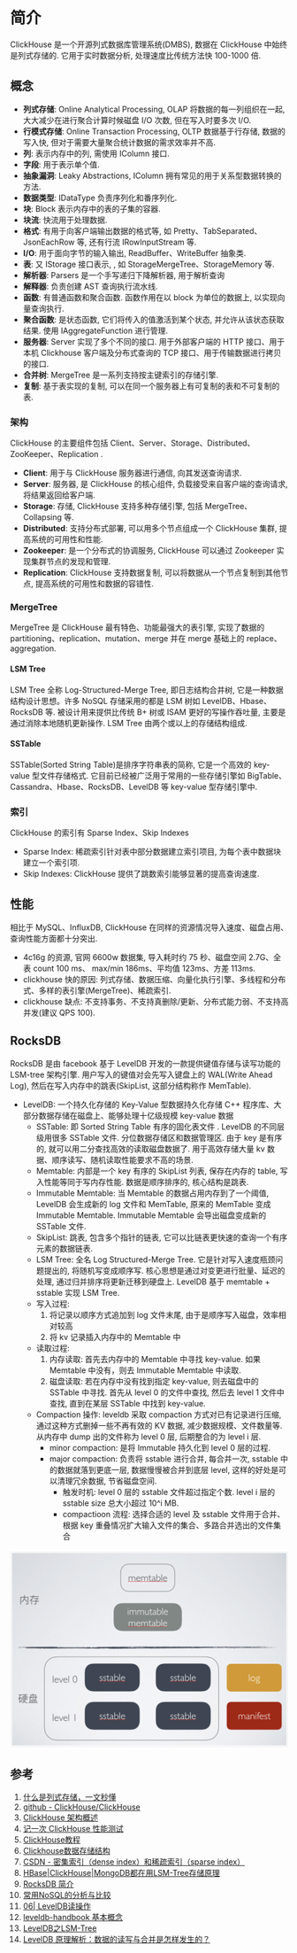 # 简介
ClickHouse 是一个开源列式数据库管理系统(DMBS), 数据在 ClickHouse 中始终是列式存储的. 它用于实时数据分析, 处理速度比传统方法快 100-1000 倍.

## 概念
- **列式存储**: Online Analytical Processing, OLAP 将数据的每一列组织在一起, 大大减少在进行聚合计算时候磁盘 I/O 次数, 但在写入时要多次 I/O.
- **行模式存储**: Online Transaction Processing, OLTP 数据基于行存储, 数据的写入快, 但对于需要大量聚合统计数据的需求效率并不高.
- **列**: 表示内存中的列, 需使用 IColumn 接口.
- **字段**: 用于表示单个值.
- **抽象漏洞**: Leaky Abstractions, IColumn 拥有常见的用于关系型数据转换的方法.
- **数据类型**: IDataType 负责序列化和番序列化.
- **块**: Block 表示内存中的表的子集的容器.
- **块流**: 快流用于处理数据.
- **格式**: 有用于向客户端输出数据的格式等, 如 Pretty、TabSeparated、JsonEachRow 等, 还有行流 IRowInputStream 等.
- **I/O**: 用于面向字节的输入输出, ReadBuffer、WriteBuffer 抽象类.
- **表**: 又 IStorage 接口表示, , 如 StorageMergeTree、StorageMemory 等.
- **解析器**: Parsers 是一个手写递归下降解析器, 用于解析查询
- **解释器**: 负责创建 AST 查询执行流水线.
- **函数**: 有普通函数和聚合函数. 函数作用在以 block 为单位的数据上, 以实现向量查询执行.
- **聚合函数**: 是状态函数, 它们将传入的值激活到某个状态, 并允许从该状态获取结果. 使用 IAggregateFunction 进行管理.
- **服务器**: Server 实现了多个不同的接口. 用于外部客户端的 HTTP 接口、用于本机 Clickhouse 客户端及分布式查询的 TCP 接口、用于传输数据进行拷贝的接口.
- **合并树**: MergeTree 是一系列支持按主键索引的存储引擎.
- **复制**: 基于表实现的复制, 可以在同一个服务器上有可复制的表和不可复制的表.

### 架构
ClickHouse 的主要组件包括 Client、Server、Storage、Distributed、ZooKeeper、Replication .
- **Client**: 用于与 ClickHouse 服务器进行通信, 向其发送查询请求.
- **Server**: 服务器, 是 ClickHouse 的核心组件, 负载接受来自客户端的查询请求, 将结果返回给客户端.
- **Storage**: 存储, ClickHouse 支持多种存储引擎, 包括 MergeTree、Collapsing 等.
- **Distributed**: 支持分布式部署, 可以用多个节点组成一个 ClickHouse 集群, 提高系统的可用性和性能.
- **Zookeeper**: 是一个分布式的协调服务, ClickHouse 可以通过 Zookeeper 实现集群节点的发现和管理.
- **Replication**: ClickHouse 支持数据复制, 可以将数据从一个节点复制到其他节点, 提高系统的可用性和数据的容错性.

### MergeTree
MergeTree 是 ClickHouse 最有特色、功能最强大的表引擎, 实现了数据的 partitioning、replication、mutation、merge 并在 merge 基础上的 replace、aggregation. 

#### LSM Tree
LSM Tree 全称 Log-Structured-Merge Tree, 即日志结构合并树, 它是一种数据结构设计思想。许多 NoSQL 存储采用的都是 LSM 树如 LevelDB、Hbase、RocksDB 等. 被设计用来提供比传统 B+ 树或 ISAM 更好的写操作吞吐量, 主要是通过消除本地随机更新操作.
LSM Tree 由两个或以上的存储结构组成. 

#### SSTable
SSTable(Sorted String Table)是排序字符串表的简称, 它是一个高效的 key-value 型文件存储格式. 它目前已经被广泛用于常用的一些存储引擎如 BigTable、Cassandra、Hbase、RocksDB、LevelDB 等 key-value 型存储引擎中. 

### 索引
ClickHouse 的索引有 Sparse Index、Skip Indexes
- Sparse Index: 稀疏索引针对表中部分数据建立索引项目, 为每个表中数据块建立一个索引项. 
- Skip Indexes: ClickHouse 提供了跳数索引能够显著的提高查询速度.

## 性能
相比于 MySQL、InfluxDB, ClickHouse 在同样的资源情况导入速度、磁盘占用、查询性能方面都十分突出. 
- 4c16g 的资源, 官网 6600w 数据集, 导入耗时约 75 秒、磁盘空间 2.7G、全表 count 100 ms、 max/min 186ms、平均值 123ms、方差 113ms.
- clickhouse 快的原因: 列式存储、数据压缩、向量化执行引擎、多线程和分布式、多样的表引擎(MergeTree)、稀疏索引.
- clickhouse 缺点: 不支持事务、不支持真删除/更新、分布式能力弱、不支持高并发(建议 QPS 100).

## RocksDB
RocksDB 是由 facebook 基于 LevelDB 开发的一款提供键值存储与读写功能的 LSM-tree 架构引擎. 用户写入的键值对会先写入键盘上的 WAL(Write Ahead Log), 然后在写入内存中的跳表(SkipList, 这部分结构称作 MemTable).

+ LevelDB: 一个持久化存储的 Key-Value 型数据持久化存储 C++ 程序库、大部分数据存储在磁盘上、能够处理十亿级规模 key-value 数据
    - SSTable: 即 Sorted String Table 有序的固化表文件 . LevelDB 的不同层级用很多 SSTable 文件. 分位数据存储区和数据管理区. 由于 key 是有序的, 就可以用二分查找高效的读取磁盘数据了. 用于高效存储大量 kv 数据、顺序读写、随机读取性能要求不高的场景.
    - Memtable: 内部是一个 key 有序的 SkipList 列表, 保存在内存的 table, 写入性能等同于写内存性能. 数据是顺序排序的, 核心结构是跳表.
    - Immutable Memtable: 当 Memtable 的数据占用内存到了一个阈值, LevelDB 会生成新的 log 文件和 MemTable, 原来的 MemTable 变成 Immutable Memtable. Immutable Memtable 会导出磁盘变成新的 SSTable 文件.
    - SkipList: 跳表, 包含多个指针的链表, 它可以比链表更快速的查询一个有序元素的数据链表.
    - LSM Tree: 全名 Log Structured-Merge Tree. 它是针对写入速度瓶颈问题提出的, 将随机写变成顺序写. 核心思想是通过对变更进行批量、延迟的处理, 通过归并排序将更新迁移到硬盘上. LevelDB 基于 memtable + sstable 实现 LSM Tree.
    - 写入过程:
        1. 将记录以顺序方式追加到 log 文件末尾, 由于是顺序写入磁盘，效率相对较高
        2. 将 kv 记录插入内存中的 Memtable 中
    - 读取过程: 
        1. 内存读取: 首先去内存中的 Memtable 中寻找 key-value. 如果 Memtable 中没有，则去 Immutable Memtable 中读取.
        2. 磁盘读取: 若在内存中没有找到指定 key-value, 则去磁盘中的 SSTable 中寻找. 首先从 level 0 的文件中查找, 然后去 level 1 文件中查找, 直到在某层 SSTable 中找到 key-value.
    - Compaction 操作: leveldb 采取 compaction 方式对已有记录进行压缩, 通过这种方式删掉一些不再有效的 KV 数据, 减少数据规模、文件数量等. 从内存中 dump 出的文件称为 level 0 层, 后期整合的为 level i 层.
        + minor compaction: 是将 Immutable 持久化到 level 0 层的过程.
        + major compaction: 负责将 sstable 进行合并, 每合并一次, sstable 中的数据就落到更底一层, 数据慢慢被合并到底层 level, 这样的好处是可以清理冗余数据, 节省磁盘空间.
            - 触发时机: level 0 层的 sstable 文件超过指定个数. level i 层的 sstable size 总大小超过 10^i MB.
            - compactioon 流程: 选择合适的 level 及 sstable 文件用于合并、根据 key 重叠情况扩大输入文件的集合、多路合并选出的文件集合

![level db LSM Tree 设计](../img/leveldb_structure.png)

## 参考
1. [什么是列式存储，一文秒懂](https://juejin.cn/post/6844904118872440840)
2. [github - ClickHouse/ClickHouse](https://github.com/ClickHouse/ClickHouse)
3. [ClickHouse 架构概述](https://clickhouse.com/docs/zh/development/architecture)
4. [记一次 ClickHouse 性能测试](https://juejin.cn/post/7131778389865660452)
5. [ClickHouse教程](https://clickhouse.com/docs/zh/getting-started/tutorial)
6. [Clickhouse数据存储结构](https://www.cnblogs.com/eedbaa/p/14512803.html)
7. [CSDN - 密集索引（dense index）和稀疏索引（sparse index）](https://blog.csdn.net/tuning_optmization/article/details/114361513)
8. [HBase|ClickHouse|MongoDB都在用LSM-Tree存储原理](https://blog.csdn.net/huzechen/article/details/107478781)
9. [RocksDB 简介](https://docs.pingcap.com/zh/tidb/dev/rocksdb-overview)
10. [常用NoSQL的分析与比较](https://z.itpub.net/article/detail/BD77F3028C01D6157CA9752B628620F5)
11. [06| LevelDB读操作](https://zhuanlan.zhihu.com/p/458197881)
12. [leveldb-handbook 基本概念](https://leveldb-handbook.readthedocs.io/zh/latest/basic.html)
13. [LevelDB之LSM-Tree](https://zouzls.github.io/2016/11/23/LevelDB%E4%B9%8BLSM-Tree/)
14. [LevelDB 原理解析：数据的读写与合并是怎样发生的？](https://www.infoq.cn/article/h0bmx47zzmjt9yqlpavw)
